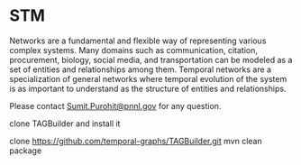 # STM
Networks are a fundamental and flexible way of representing various complex systems. 
Many domains such as communication, citation, procurement, biology, social media, and transportation 
can be modeled as a set of entities and relationships among them. 
Temporal networks are a specialization of general networks where temporal evolution of the system is as important to 
understand as the structure of entities and relationships. 

Please contact Sumit.Purohit@pnnl.gov for any question.


clone TAGBuilder and install it

clone https://github.com/temporal-graphs/TAGBuilder.git
mvn clean package

